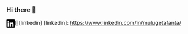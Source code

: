 ### Hi there 👋

<!--
**mulugetaf/mulugetaf** is a ✨ _special_ ✨ repository because its `README.md` (this file) appears on your GitHub profile.

Here are some ideas to get you started:

- 🔭 I’m currently working on ...
- 🌱 I’m currently learning ...
- 👯 I’m looking to collaborate on ...
- 🤔 I’m looking for help with ...
- 💬 Ask me about ...
- 📫 How to reach me: ...
- 😄 Pronouns: ...
- ⚡ Fun fact: ...
-->

[<img align = "left" alt="mulugetafanta | LinkedIn" width="22px" src="./linkedin.svg" />][linkedin]
[linkedin]: https://www.linkedin.com/in/mulugetafanta/

<!-- ![](https://img.shields.io/badge/<>-<>-informational?style=flat&logo=<LOGO_NAME>&logoColor=white&color=2bbc8a) -->

